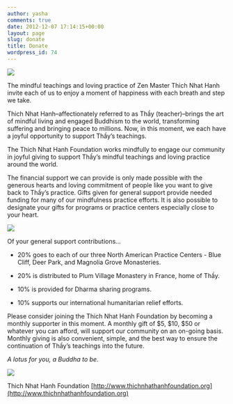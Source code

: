 ```yaml
---
author: yasha
comments: true
date: 2012-12-07 17:14:15+00:00
layout: page
slug: donate
title: Donate
wordpress_id: 74
---
```


![](http://plumvillage.org/wp-content/uploads/2012/12/tnhlegacy-1024x256.jpg)

The mindful teachings and loving practice of Zen Master Thich Nhat Hanh invite each of us to enjoy a moment of happiness with each breath and step we take.

Thich Nhat Hanh–affectionately referred to as Thầy (teacher)–brings the art of mindful living and engaged Buddhism to the world, transforming suffering and bringing peace to millions. Now, in this moment, we each have a joyful opportunity to support Thầyʼs teachings.

The Thich Nhat Hanh Foundation works mindfully to engage our community in joyful giving to support Thầyʼs mindful teachings and loving practice around the world.

The financial support we can provide is only made possible with the generous hearts and loving commitment of people like you want to give back to Thầy’s practice. Gifts given for general support provide needed funding for many of our mindfulness practice efforts. It is also possible to designate your gifts for programs or practice centers especially close to your heart.

[
![](http://plumvillage.org/wp-content/uploads/2013/07/donate.jpg) ](https://interland3.donorperfect.net/weblink/weblink.aspx?name=tnh&id=1)

Of your general support contributions…



	
  * 20% goes to each of our three North American Practice Centers - Blue Cliff, Deer Park, and Magnolia Grove Monasteries.

	
  * 20% is distributed to Plum Village Monastery in France, home of Thầy.

	
  * 10% is provided for Dharma sharing programs.

	
  * 10% supports our international humanitarian relief efforts.


Please consider joining the Thich Nhat Hanh Foundation by becoming a monthly supporter in this moment. A monthly gift of $5, $10, $50 or whatever you can afford, will support our community on an on-going basis. Monthly giving is also convenient, simple, and the best way to ensure the continuation of Thầyʼs teachings into the future.

_A lotus for you, a Buddha to be._

![](http://plumvillage.org/wp-content/uploads/2013/08/tnhfoundation-board-staff.png)

Thich Nhat Hanh Foundation
[http://www.thichnhathanhfoundation.org](http://www.thichnhathanhfoundation.org)


